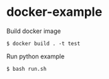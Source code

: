 docker-example
===

Build docker image

```
$ docker build . -t test
```

Run python example

```
$ bash run.sh
```
